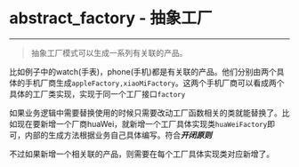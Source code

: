 # abstract_factory - 抽象工厂

<hr/>

>抽象工厂模式可以生成一系列有关联的产品。

比如例子中的watch(手表)，phone(手机)都是有关联的产品。他们分别由两个具体的手机厂商生成`appleFactory,xiaoMiFactory`。这两个手机厂商可以看成两个具体的工厂类实现，实现于同一个工厂接口`factory`

如果业务逻辑中需要替换使用的时候只需要改动工厂函数相关的类就能替换了。比如现在要新增一个厂商huaWei，就新增一个工厂具体实现类`huaWeiFactory`即可，内部的生成方法根据业务自己具体编写。符合***开闭原则***

不过如果新增一个相关联的产品，则需要在每个工厂具体实现类对应新增了。